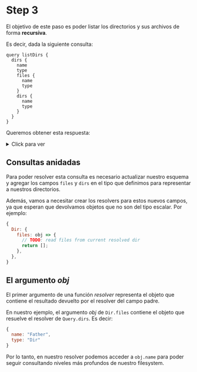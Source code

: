 # Step 3

El objetivo de este paso es poder listar los directorios y sus archivos de forma **recursiva**.

Es decir, dada la siguiente consulta:

```gql
query listDirs {
  dirs {
    name
    type
    files {
      name
      type
    }
    dirs {
      name
      type
    }
  }
}
```

Queremos obtener esta respuesta:

<details><summary>Click para ver</summary><p>

```json
{
  "data": {
    "dirs": [
      {
        "name": "Father",
        "type": "Dir",
        "files": [
          {
            "name": "Homer_Simpson.png",
            "type": "File"
          }
        ],
        "dirs": [
          {
            "name": "Father",
            "type": "Dir"
          },
          {
            "name": "Mother",
            "type": "Dir"
          }
        ]
      },
      {
        "name": "Mother",
        "type": "Dir",
        "files": [
          {
            "name": "Marge_Simpson.png",
            "type": "File"
          },
          {
            "name": "Patty_Bouvier.png",
            "type": "File"
          },
          {
            "name": "Selma_Bouvier.png",
            "type": "File"
          }
        ],
        "dirs": [
          {
            "name": "Father",
            "type": "Dir"
          },
          {
            "name": "Mother",
            "type": "Dir"
          }
        ]
      }
    ]
  }
}
```

</p></details>

## Consultas anidadas

Para poder resolver esta consulta es necesario actualizar nuestro esquema y agregar los campos `files` y `dirs` en el tipo que definimos para representar a nuestros directorios.

Además, vamos a necesitar crear los resolvers para estos nuevos campos, ya que esperan que devolvamos objetos que no son del tipo escalar. Por ejemplo:

```javascript
{
  Dir: {
    files: obj => {
      // TODO: read files from current resolved dir
      return [];
    },
  },
}
```

## El argumento _obj_

El primer argumento de una función _resolver_ representa el objeto que contiene el resultado devuelto por el resolver del campo padre.

En nuestro ejemplo, el argumento _obj_ de `Dir.files` contiene el objeto que resuelve el resolver de `Query.dirs`. Es decir:

```javascript
{
  name: "Father",
  type: "Dir"
}
```

Por lo tanto, en nuestro resolver podemos acceder a `obj.name` para poder seguir consultando niveles más profundos de nuestro filesystem.
